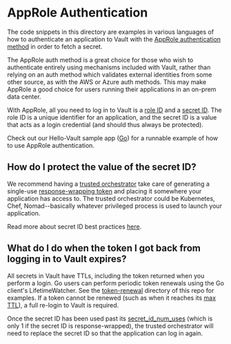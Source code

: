 # AppRole Authentication

The code snippets in this directory are examples in various languages of how to authenticate an application to Vault with the [AppRole authentication method](https://www.vaultproject.io/docs/auth/approle) in order to fetch a secret.

The AppRole auth method is a great choice for those who wish to authenticate entirely using mechanisms included with Vault, rather than relying on an auth method which validates external identities from some other source, as with the AWS or Azure auth methods. This may make AppRole a good choice for users running their applications in an on-prem data center. 

With AppRole, all you need to log in to Vault is a [role ID](https://www.vaultproject.io/docs/auth/approle#roleid) and a [secret ID](https://www.vaultproject.io/docs/auth/approle#secretid). The role ID is a unique identifier for an application, and the secret ID is a value that acts as a login credential (and should thus always be protected).

Check out our Hello-Vault sample app ([Go](https://github.com/hashicorp/hello-vault-go)) for a runnable example of how to use AppRole authentication.

## How do I protect the value of the secret ID?

We recommend having a [trusted orchestrator](https://learn.hashicorp.com/tutorials/vault/secure-introduction?in=vault/app-integration#trusted-orchestrator) take care of generating a single-use [response-wrapping token](https://www.vaultproject.io/docs/concepts/response-wrapping) and placing it somewhere your application has access to. The trusted orchestrator could be Kubernetes, Chef, Nomad--basically whatever privileged process is used to launch your application.

Read more about secret ID best practices [here](https://learn.hashicorp.com/tutorials/vault/approle-best-practices?in=vault/auth-methods#secretid-delivery-best-practices).

## What do I do when the token I got back from logging in to Vault expires?

All secrets in Vault have TTLs, including the token returned when you perform a login. Go users can perform periodic token renewals using the Go client's LifetimeWatcher. See the [token-renewal](https://github.com/hashicorp/vault-examples/tree/main/examples/token-renewal) directory of this repo for examples. If a token cannot be renewed (such as when it reaches its [max TTL](https://learn.hashicorp.com/tutorials/vault/tokens#ttl-and-max-ttl)), a full re-login to Vault is required.

Once the secret ID has been used past its [secret_id_num_uses](https://www.vaultproject.io/api/auth/approle#parameters) (which is only 1 if the secret ID is response-wrapped), the trusted orchestrator will need to replace the secret ID so that the application can log in again.